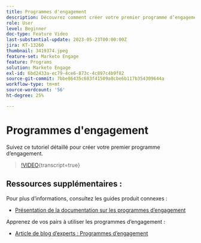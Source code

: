 ```yaml
---
title: Programmes d'engagement
description: Découvrez comment créer votre premier programme d’engagement.
role: User
level: Beginner
doc-type: Feature Video
last-substantial-update: 2023-05-23T00:00:00Z
jira: KT-13260
thumbnail: 3419374.jpeg
feature-set: Marketo Engage
feature: Programs
solution: Marketo Engage
exl-id: 6bd2433a-ec79-4ce6-873c-4c897c4b9f82
source-git-commit: 7bbe86435c683f41509a8cbe6b117b354309644a
workflow-type: tm+mt
source-wordcount: '56'
ht-degree: 25%

---
```


# Programmes d&#39;engagement

Suivez ce tutoriel détaillé pour créer votre premier programme d’engagement.

>[!VIDEO](https://video.tv.adobe.com/v/3419374/?learn=on){transcript=true}

## Ressources supplémentaires :

Pour plus d’informations, consultez les guides produit connexes :
* [Présentation de la documentation sur les programmes d’engagement](https://experienceleague.adobe.com/docs/marketo/using/product-docs/email-marketing/drip-nurturing/creating-an-engagement-program/understanding-engagement-programs.html?lang=en)

Apprenez de vos pairs à utiliser les programmes d’engagement :
* [ Article de blog d’experts : Programmes d’engagement](https://nation.marketo.com/t5/product-blogs/marketo-success-series-engagement-programs/ba-p/301712)

